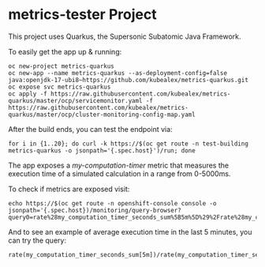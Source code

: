 # metrics-tester Project

This project uses Quarkus, the Supersonic Subatomic Java Framework.

To easily get the app up & running:

    oc new-project metrics-quarkus
    oc new-app --name metrics-quarkus --as-deployment-config=false java:openjdk-17-ubi8~https://github.com/kubealex/metrics-quarkus.git
    oc expose svc metrics-quarkus
    oc apply -f https://raw.githubusercontent.com/kubealex/metrics-quarkus/master/ocp/servicemonitor.yaml -f https://raw.githubusercontent.com/kubealex/metrics-quarkus/master/ocp/cluster-monitoring-config-map.yaml

After the build ends, you can test the endpoint via:

    for i in {1..20}; do curl -k https://$(oc get route -n test-building metrics-quarkus -o jsonpath='{.spec.host}')/run; done

The app exposes a *my-computation-timer* metric that measures the execution time of a simulated calculation in a range from 0-5000ms.

To check if metrics are exposed visit:

    echo https://$(oc get route -n openshift-console console -o jsonpath='{.spec.host})/monitoring/query-browser?query0=rate%28my_computation_timer_seconds_sum%5B5m%5D%29%2Frate%28my_computation_timer_seconds_count%5B5m%5D%29

And to see an example of average execution time in the last 5 minutes, you can try the query:

    rate(my_computation_timer_seconds_sum[5m])/rate(my_computation_timer_seconds_count[5m])

